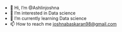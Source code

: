 - 👋 Hi, I’m @Ashlinjoshna
- 👀 I’m interested in Data science
- 🌱 I’m currently learning Data science
- 📫 How to reach me joshnabaskaran98@gmail.com

<!---
Ashlinjoshna/Ashlinjoshna is a ✨ special ✨ repository because its `README.md` (this file) appears on your GitHub profile.
You can click the Preview link to take a look at your changes.
--->
